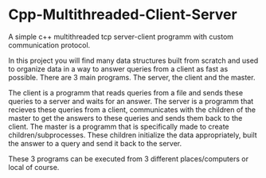 # Cpp-Multithreaded-Client-Server
A simple c++ multithreaded tcp server-client programm with custom communication protocol.

In this project you will find many data structures built from scratch and used to organize data in a way to answer queries from a client as fast as possible.
There are 3 main programs. The server, the client and the master.

The client is a programm that reads queries from a file and sends these queries to a server and waits for an answer.
The server is a programm that recieves these queries from a client, communicates with the children of the master to get the answers to these queries and sends them back to the client.
The master is a programm that is specifically made to create children/subprocesses. These children initialize the data appropriately, built the answer to a query and send it back to the server.

These 3 programs can be executed from 3 different places/computers or local of course.
